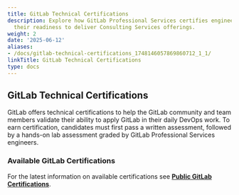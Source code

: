 ```yaml
---
title: GitLab Technical Certifications
description: Explore how GitLab Professional Services certifies engineers to validate
  their readiness to deliver Consulting Services offerings.
weight: 2
date: '2025-06-12'
aliases:
- /docs/gitlab-technical-certifications_1748146057869860712_1_1/
linkTitle: GitLab Technical Certifications
type: docs
---
```


## GitLab Technical Certifications

GitLab offers technical certifications to help the GitLab community and team members validate their ability to apply GitLab in their daily DevOps work. To earn certification, candidates must first pass a written assessment, followed by a hands-on lab assessment graded by GitLab Professional Services engineers.

### Available GitLab Certifications

For the latest information on available certifications see **[Public GitLab Certifications](https://university.gitlab.com/certifications/public/)**.
